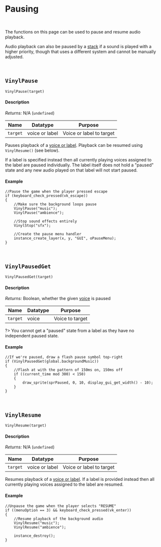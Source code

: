 # Pausing

&nbsp;

The functions on this page can be used to pause and resume audio playback.

Audio playback can also be paused by a [stack](Stacks) if a sound is played with a higher priority, though that uses a different system and cannot be manually adjusted.

&nbsp;

## `VinylPause`

`VinylPause(target)`

<!-- tabs:start -->

#### **Description**

*Returns:* N/A (`undefined`)

|Name    |Datatype      |Purpose                 |
|--------|--------------|------------------------|
|`target`|voice or label|Voice or label to target|

Pauses playback of a [voice or label](Terminology). Playback can be resumed using `VinylResume()` (see below).

If a label is specified instead then all currently playing voices assigned to the label are paused individually. The label itself does not hold a "paused" state and any new audio played on that label will not start paused.

#### **Example**

```gml
//Pause the game when the player pressed escape
if (keyboard_check_pressed(vk_escape))
{
	//Make sure the background loops pause
	VinylPause("music");
	VinylPause("ambience");
    
    //Stop sound effects entirely
    VinylStop("sfx");
    
    //Create the pause menu handler
	instance_create_layer(x, y, "GUI", oPauseMenu);
}
```

<!-- tabs:end -->

&nbsp;

## `VinylPausedGet`

`VinylPausedGet(target)`

<!-- tabs:start -->

#### **Description**

*Returns:* Boolean, whether the given [voice](Terminology) is paused

|Name    |Datatype|Purpose        |
|--------|--------|---------------|
|`target`|voice   |Voice to target|

?> You cannot get a "paused" state from a label as they have no independent paused state.

#### **Example**

```gml
//If we're paused, draw a flash pause symbol top-right
if (VinylPausedGet(global.backgroundMusic))
{
	//Flash at with the pattern of 150ms on, 150ms off
	if ((current_time mod 300) < 150)
	{
		draw_sprite(sprPaused, 0, 10, display_gui_get_width() - 10);
	}
}
```

<!-- tabs:end -->

&nbsp;

## `VinylResume`

`VinylResume(target)`

<!-- tabs:start -->

#### **Description**

*Returns:* N/A (`undefined`)

|Name    |Datatype      |Purpose                 |
|--------|--------------|------------------------|
|`target`|voice or label|Voice or label to target|

Resumes playback of a [voice or label](Terminology). If a label is provided instead then all currently playing voices assigned to the label are resumed.

#### **Example**

```gml
//Unpause the game when the player selects "RESUME"
if ((menuOption == 3) && keyboard_check_pressed(vk_enter))
{
	//Resume playback of the background audio
	VinylResume("music");
	VinylResume("ambience");
    
    instance_destroy();
}
```

<!-- tabs:end -->